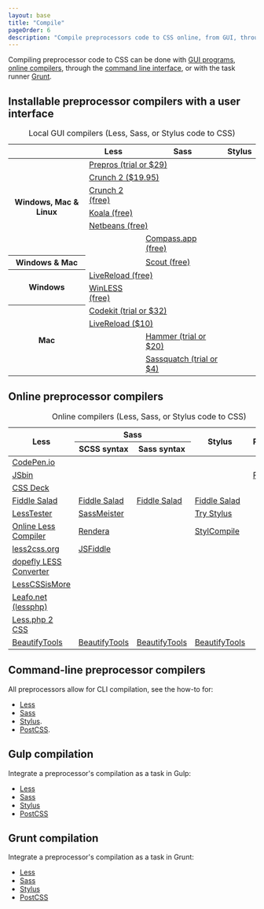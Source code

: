 ```yaml
---
layout: base
title: "Compile"
pageOrder: 6
description: "Compile preprocessors code to CSS online, from GUI, through command line, or with Grunt"
---
```


Compiling preprocessor code to CSS can be done with [GUI programs](#gui), [online compilers](#online), through the [command line interface](#cli), or with the task runner [Grunt](#grunt).

<h2 id="gui">Installable preprocessor compilers with a user interface</h2>

<table class="table-content table-links">
  <caption>Local GUI compilers (Less, Sass, or Stylus code to CSS)</caption>
  <thead>
    <tr>
      <th></th>
      <th>Less</th>
      <th>Sass</th>
      <th>Stylus</th>
    </tr>
  </thead>
  <tbody>
    <tr>
      <th rowspan="6">Windows, Mac &amp; Linux</th>
      <td colspan="3"><a href="https://prepros.io/" target="_blank">Prepros (trial or $29)</a></td>
    </tr>
    <tr>
      <td colspan="3"><a href="http://getcrunch.co/" target="_blank">Crunch 2 ($19.95)</a></td>
    </tr>
    <tr>
      <td><a href="http://getcrunch.co/" target="_blank">Crunch 2 (free)</a></td>
      <td></td>
      <td></td>
    </tr>
    <tr>
      <td colspan="2"><a href="http://koala-app.com/" target="_blank">Koala (free)</a></td>
      <td></td>
    </tr>
    <tr>
      <td colspan="2"><a href="https://netbeans.org/" target="_blank">Netbeans (free)</a></td>
      <td></td>
    </tr>
    <tr>
      <td></td>
      <td><a href="http://compass.kkbox.com/" target="_blank">Compass.app (free)</a></td>
      <td></td>
    </tr>
    <tr>
      <th>Windows &amp; Mac</th>
      <td></td>
      <td><a href="http://mhs.github.io/scout-app/" target="_blank">Scout (free)</a></td>
      <td></td>
    </tr>
    <tr>
      <th rowspan="3">Windows</th>
    </tr>
    <tr>
      <td colspan="3"><a href="http://livereload.com/" target="_blank">LiveReload (free)</a></td>
    </tr>
    <tr>
      <td><a href="http://winless.org/" target="_blank">WinLESS (free)</a></td>
      <td></td>
      <td></td>
    </tr>
    <tr>
      <th rowspan="4">Mac</th>
      <td colspan="3"><a href="http://incident57.com/codekit/index.html" target="_blank">Codekit (trial or $32)</a></td>
    </tr>
    <tr>
      <td colspan="3"><a href="http://livereload.com/" target="_blank">LiveReload ($10)</a></td>
    </tr>
    <tr>
      <td></td>
      <td><a href="http://hammerformac.com/" target="_blank">Hammer (trial or $20)</a></td>
      <td></td>
    </tr>
    <tr>
      <td></td>
      <td><a href="http://sassquatch.thoughtbot.com/" target="_blank">Sassquatch (trial or $4)</a></td>
      <td></td>
    </tr>
  </tbody>
</table>


<h2 id="online">Online preprocessor compilers</h2>

<table class="table-content table-links">
  <caption>Online compilers (Less, Sass, or Stylus code to CSS)</caption>
  <thead>
    <tr>
      <th rowspan="2">Less</th>
      <th colspan="2">Sass</th>
      <th rowspan="2">Stylus</th>
      <th rowspan="2">PostCSS</th>
    </tr>
    <tr>
      <th>SCSS syntax</th>
      <th>Sass syntax</th>
    </tr>
  </thead>
  <tbody>
    <tr>
      <td colspan="5"><a href="http://codepen.io/pen" target="_blank">CodePen.io</a></td>
    </tr>
    <tr>
      <td colspan="4"><a href="http://jsbin.com/" target="_blank">JSbin</a></td>
      <td><a href="https://jonathantneal.github.io/precss/" target="_blank">PreCSS</a></td>
    </tr>
    <tr>
      <td colspan="4"><a href="http://cssdeck.com/labs" target="_blank">CSS Deck</a></td>
      <td></td>
    </tr>
    <tr>
      <td><a href="http://fiddlesalad.com/less/" target="_blank">Fiddle Salad</a></td>
      <td><a href="http://fiddlesalad.com/scss/" target="_blank">Fiddle Salad</a></td>
      <td><a href="http://fiddlesalad.com/sass/" target="_blank">Fiddle Salad</a></td>
      <td><a href="http://fiddlesalad.com/stylus/" target="_blank">Fiddle Salad</a></td>
      <td></td>
    </tr>
    <tr>
      <td><a href="http://lesstester.com/" target="_blank">LessTester</a></td>
      <td colspan="2"><a href="http://sassmeister.com/" target="_blank">SassMeister</a></td>
      <td><a href="http://stylus-lang.com/try.html" target="_blank">Try Stylus</a></td>
      <td></td>
    </tr>
    <tr>
      <td><a href="http://winless.org/online-less-compiler" target="_blank">Online Less Compiler</a></td>
      <td colspan="2"><a href="http://rendera.herokuapp.com/" target="_blank">Rendera</a></td>
      <td><a href="http://stylcompile.herokuapp.com/" target="_blank">StylCompile</a></td>
      <td></td>
    </tr>
    <tr>
      <td><a href="http://less2css.org/" target="_blank">less2css.org</a></td>
      <td><a href="http://jsfiddle.net/" target="_blank">JSFiddle</a></td>
      <td></td>
      <td></td>
      <td></td>
    </tr>
    <tr>
      <td><a href="http://www.dopefly.com/LESS-Converter/less-converter.html" target="_blank">dopefly LESS Converter</a></td>
      <td></td>
      <td></td>
      <td></td>
      <td></td>
    </tr>
    <tr>
      <td><a href="http://lesscssismore.com/" target="_blank">LessCSSisMore</a></td>
      <td></td>
      <td></td>
      <td></td>
      <td></td>
    </tr>
    <tr>
      <td><a href="http://leafo.net/lessphp/editor.html" target="_blank">Leafo.net (lessphp)</a></td>
      <td></td>
      <td></td>
      <td></td>
      <td></td>
    </tr>
    <tr>
      <td><a href="http://lessphp.gpeasy.com/Demo" target="_blank">Less.php 2 CSS</a></td>
      <td></td>
      <td></td>
      <td></td>
      <td></td>
    </tr>
    <tr>
      <td><a href="http://beautifytools.com/less-compiler.php" target="_blank">BeautifyTools</a></td>
      <td><a href="http://beautifytools.com/scss-compiler.php" target="_blank">BeautifyTools</a></td>
      <td><a href="http://beautifytools.com/sass-compiler.php" target="_blank">BeautifyTools</a></td>
      <td><a href="http://beautifytools.com/stylus-compiler.php" target="_blank">BeautifyTools</a></td>
      <td></td>
    </tr>
  </tbody>
</table>


<h2 id="cli">Command-line preprocessor compilers</h2>

All preprocessors allow for CLI compilation, see the how-to for:
  - [Less](http://lesscss.org/#command-line-with-rhino)
  - [Sass](http://sass-lang.com/documentation/file.SASS_REFERENCE.html#using_sass)
  - [Stylus](http://stylus-lang.com/docs/executable.html#compiling-files-example).
  - [PostCSS](https://github.com/postcss/postcss-cli).


<h2 id="gulp">Gulp compilation</h2>

Integrate a preprocessor's compilation as a task in Gulp:
  - [Less](https://github.com/plus3network/gulp-less)
  - [Sass](https://github.com/dlmanning/gulp-sass)
  - [Stylus](https://github.com/stevelacy/gulp-stylus)
  - [PostCSS](https://github.com/postcss/gulp-postcss)


<h2 id="grunt">Grunt compilation</h2>

Integrate a preprocessor's compilation as a task in Grunt:
  - [Less](https://github.com/gruntjs/grunt-contrib-less)
  - [Sass](https://github.com/gruntjs/grunt-contrib-sass)
  - [Stylus](https://github.com/gruntjs/grunt-contrib-stylus)
  - [PostCSS](https://github.com/nDmitry/grunt-postcss)
